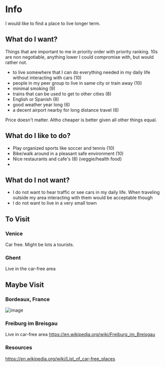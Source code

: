 # Info
I would like to find a place to live longer term. 

## What do I want? 

Things that are important to me in priority order with priority ranking. 10s are non negotiable, anything lower I could compromise with, but would rather not. 
* to live somewhere that I can do everything needed in my daily life without interacting with cars (10)
* people in my peer group to live in same city or train away (10)
* minimal smoking (9) 
* trains that can be used to get to other cities (8)
* English or Spanish (8)
* good weather year long (6)
* a decent airport nearby for long distance travel (6)

Price doesn't matter. Altho cheaper is better given all other things equal. 

## What do I like to do? 
* Play organized sports like soccer and tennis (10)
* Bike/walk around in a pleasant safe environment (10)
* Nice restaurants and cafe's (8) (veggie/health food) 
*
## What do I not want? 
* I do not want to hear traffic or see cars in my daily life. When traveling outside my area interacting with them would be acceptable though
* I do not want to live in a very small town


## To Visit 

### Venice
Car free. Might be lots a tourists. 

### Ghent 
Live in the car-free area

## Maybe Visit 
### Bordeaux, France
![image](https://user-images.githubusercontent.com/15036618/172024096-64bcbac1-d583-4e0c-8e83-75b258e02b90.png)

### Freiburg im Breisgau
Live in car-free area
https://en.wikipedia.org/wiki/Freiburg_im_Breisgau


### Resources
https://en.wikipedia.org/wiki/List_of_car-free_places


